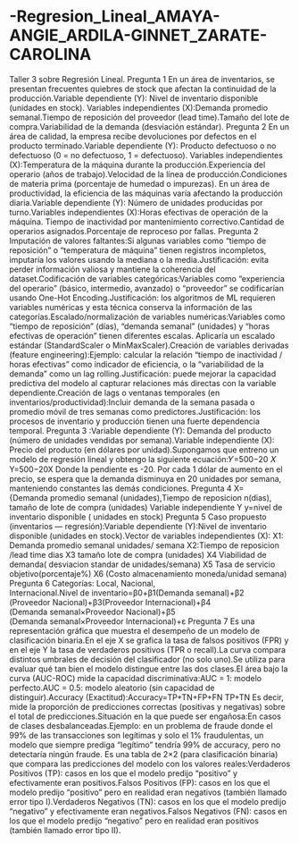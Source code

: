 # -Regresion_Lineal_AMAYA-ANGIE_ARDILA-GINNET_ZARATE-CAROLINA
Taller 3 sobre Regresión Lineal.
Pregunta 1 En un área de inventarios, se presentan frecuentes quiebres de stock que afectan la continuidad de la producción.Variable dependiente (Y): Nivel de inventario disponible (unidades en stock).
Variables independientes (X):Demanda promedio semanal.Tiempo de reposición del proveedor (lead time).Tamaño del lote de compra.Variabilidad de la demanda (desviación estándar).
Pregunta 2 En un área de calidad, la empresa recibe devoluciones por defectos en el producto terminado.Variable dependiente (Y): Producto defectuoso o no defectuoso (0 = no defectuoso, 1 = defectuoso).
Variables independientes (X):Temperatura de la máquina durante la producción.Experiencia del operario (años de trabajo).Velocidad de la línea de producción.Condiciones de materia prima (porcentaje de humedad o impurezas).
En un área de productividad, la eficiencia de las máquinas varía afectando la producción diaria.Variable dependiente (Y): Número de unidades producidas por turno.Variables independientes (X):Horas efectivas de operación de la máquina.
Tiempo de inactividad por mantenimiento correctivo.Cantidad de operarios asignados.Porcentaje de reproceso por fallas.
Pregunta 2 Imputación de valores faltantes:Si algunas variables como “tiempo de reposición” o “temperatura de máquina” tienen registros incompletos, imputaría los valores usando la mediana o la media.Justificación: evita perder información valiosa y mantiene la coherencia del dataset.Codificación de variables categóricas:Variables como “experiencia del operario” (básico, intermedio, avanzado) o “proveedor” se codificarían usando One-Hot Encoding.Justificación: los algoritmos de ML requieren variables numéricas y esta técnica conserva la información de las categorías.Escalado/normalización de variables numéricas:Variables como “tiempo de reposición” (días), “demanda semanal” (unidades) y “horas efectivas de operación” tienen diferentes escalas. Aplicaría un escalado estándar (StandardScaler o MinMaxScaler).Creación de variables derivadas (feature engineering):Ejemplo: calcular la relación “tiempo de inactividad / horas efectivas” como indicador de eficiencia, o la “variabilidad de la demanda” como un lag rolling.Justificación: puede mejorar la capacidad predictiva del modelo al capturar relaciones más directas con la variable dependiente.Creación de lags o ventanas temporales (en inventarios/productividad):Incluir demanda de la semana pasada o promedio móvil de tres semanas como predictores.Justificación: los procesos de inventario y producción tienen una fuerte dependencia temporal.
Pregunta 3 :Variable dependiente (Y): Demanda del producto (número de unidades vendidas por semana).Variable independiente (X): Precio del producto (en dólares por unidad).Supongamos que entreno un modelo de regresión lineal y obtengo la siguiente ecuación:𝑌=500−20 𝑋 Y=500−20X Donde la pendiente es -20. Por cada 1 dólar de aumento en el precio, se espera que la demanda disminuya en 20 unidades por semana, manteniendo constantes las demás condiciones.
Pregunta 4 X={Demanda promedio semanal (unidades),Tiempo de reposicion n(dias), tamaño de lote de compra (unidades) Variable independiente Y y=nivel de inventario disponible ( unidades en stock)
Pregunta 5 Caso propuesto (inventarios — regresión):Variable dependiente (Y):Nivel de inventario disponible (unidades en stock).Vector de variables independientes (X): X1: Demanda promedio semanal unidades/ semana X2:Tiempo de reposicion /lead time dias X3 tamaño lote de compra (unidades) X4 Viabilidad de demanda( desviacion standar de unidades/semana)
X5 Tasa de servicio objetivo(porcentaje%) X6 (Costo almacenamiento moneda/unidad semana)
Pregunta 6 Categorías: Local, Nacional, Internacional.Nivel de inventario=β0​+β1​(Demanda semanal)+β2​(Proveedor Nacional)+β3​(Proveedor Internacional)+β4​(Demanda semanal×Proveedor Nacional)+β5​(Demanda semanal×Proveedor Internacional)+ε
Pregunta 7 Es una representación gráfica que muestra el desempeño de un modelo de clasificación binaria.En el eje X se grafica la tasa de falsos positivos (FPR) y en el eje Y la tasa de verdaderos positivos (TPR o recall).La curva compara distintos umbrales de decisión del clasificador (no solo uno).Se utiliza para evaluar qué tan bien el modelo distingue entre las dos clases.El área bajo la curva (AUC-ROC) mide la capacidad discriminativa:AUC = 1: modelo perfecto.AUC = 0.5: modelo aleatorio (sin capacidad de distinguir).Accuracy (Exactitud):Accuracy=TP+TN+FP+FN TP+TN Es decir, mide la proporción de predicciones correctas (positivas y negativas) sobre el total de predicciones.Situación en la que puede ser engañosa:En casos de clases desbalanceadas.Ejemplo: en un problema de fraude donde el 99% de las transacciones son legítimas y solo el 1% fraudulentas, un modelo que siempre prediga “legítimo” tendría 99% de accuracy, pero no detectaría ningún fraude. Es una tabla de 2×2 (para clasificación binaria) que compara las predicciones del modelo con los valores reales:Verdaderos Positivos (TP): casos en los que el modelo predijo “positivo” y efectivamente eran positivos.Falsos Positivos (FP): casos en los que el modelo predijo “positivo” pero en realidad eran negativos (también llamado error tipo I).Verdaderos Negativos (TN): casos en los que el modelo predijo “negativo” y efectivamente eran negativos.Falsos Negativos (FN): casos en los que el modelo predijo “negativo” pero en realidad eran positivos (también llamado error tipo II).
​



